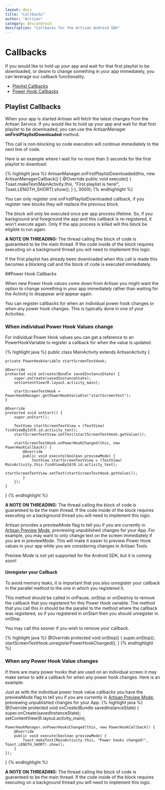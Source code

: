 ```yaml
---
layout: docs
title: "Callbacks"
author: "Artisan"
category: dev/android
description: "Callbacks for the Artisan Android SDK"
---
```


# Callbacks

If you would like to hold up your app and wait for that first playlist to be downloaded, or desire to change something in your app immediately, you can leverage our callback functionality.

<ul>
  <li><a href="#playlist">Playlist Callbacks</a></li>
  <li><a href="#power-hook">Power Hook Callbacks</a></li>
</ul>

<div id="playlist"></div>

## Playlist Callbacks

When your app is started Artisan will fetch the latest changes from the Artisan Service. If you would like to hold up your app and wait for that first playlist to be downloaded, you can use the ArtisanManager **onFirstPlaylistDownloaded** method.

This call is non-blocking so code execution will continue immediately to the next line of code.

Here is an example where I wait for no more than 3 seconds for the first playlist to download:

{% highlight java %}
ArtisanManager.onFirstPlaylistDownloaded(this, new ArtisanManagerCallback() {
  @Override
  public void execute() {
    Toast.makeText(MainActivity.this, "First playlist is here!", Toast.LENGTH_SHORT).show();
  }
}, 3000);
{% endhighlight %}

<p>You can only register one onFirstPlaylistDownloaded callback, if you register new blocks they will replace the previous block.</p>

<p>The block will only be executed once per app process lifetime. So, if you background and foreground the app and this callback is re-registered, it won't execute again. Only if the app process is killed will this block be eligible to run again.</p>

<div class="note note-hint">
  <p><strong>A NOTE ON THREADING:</strong> The thread calling the block of code is guaranteed to be the main thread.  If the code inside of the block requires executing on a background thread you will need to implement this logic.</p>
  <p>If the first playlist has already been downloaded when this call is made this becomes a blocking call and the block of code is executed immediately.</p>  
</div>

<div id="power-hook"></div>

##Power Hook Callbacks

When new Power Hook values come down from Artisan you might want the option to change something in your app immediately rather than waiting for the Activity to disappear and appear again.

You can register callbacks for when an individual power hook changes or when any power hook changes. This is typically done in one of your Activities.

### When individual Power Hook Values change

For individual Power Hook values you can get a reference to an PowerHookVariable to register a callback for when the value is updated.

{% highlight java %}
public class MainActivity extends ArtisanActivity {

	private PowerHookVariable startScreenTextHook;

	@Override
	protected void onCreate(Bundle savedInstanceState) {
		super.onCreate(savedInstanceState);
		setContentView(R.layout.activity_main);

		startScreenTextHook = PowerHookManager.getPowerHookVariable("startScreenText");
	}

	@Override
	protected void onStart() {
		super.onStart();

		TextView startScreenTextView = (TextView) findViewById(R.id.activity_text);
		startScreenTextView.setText(startScreenTextHook.getValue());

		startScreenTextHook.onPowerHookChanged(this, new PowerHookCallback() {
			@Override
			public void execute(boolean previewMode) {
				TextView startScreenTextView = (TextView) MainActivity.this.findViewById(R.id.activity_text);
				startScreenTextView.setText(startScreenTextHook.getValue());
			}
		});
	}
}
{% endhighlight %}

<div class="note note-hint">
  <p><strong>A NOTE ON THREADING:</strong> The thread calling the block of code is guaranteed to be the main thread.  If the code inside of the block requires executing on a background thread you will need to implement this logic.</p>
</div>

Artisan provides a previewMode flag to tell you if you are currently in <a href="/dev/android/power-hooks/#preview-mode">Artisan Preview Mode</a>, previewing unpublished changes for your App. For example, you may want to only change text on the screen immediately if you are in previewMode. This will make it easier to preview Power Hook values in your app while you are considering changes in Artisan Tools.

<div class="note note-important">
  <p>Preview Mode is not yet supported for the Android SDK, but it is coming soon!</p>
</div>

#### Unregister your Callback

To avoid memory leaks, it is important that you also unregister your callback in the parallel method to the one in which you registered it.

This method should be called in onPause, onStop or onDestroy to remove the callback that you registered for this Power Hook variable. The method that you call this in should be the parallel to the method where the callback was registered, so if you registered in onStart then you should unregister in onStop.

You may call this sooner if you wish to remove your callback.

{% highlight java %}
@Override
protected void onStop() {
	super.onStop();
	startScreenTextHook.unregisterPowerHookChanged();
}
{% endhighlight %}

### When any Power Hook Value changes

If there are many power hooks that are used on an individual screen it may make sense to add a callback for when any power hook changes. Here is an example:

Just as with the individual power hook value callbacks you have the previewMode flag to tell you if you are currently in <a href="#preview-mode">Artisan Preview Mode</a>, previewing unpublished changes for your App.
{% highlight java %}
@Override
protected void onCreate(Bundle savedInstanceState) {
	super.onCreate(savedInstanceState);
	setContentView(R.layout.activity_main);

	PowerHookManager.onPowerHooksChanged(this, new PowerHookCallback() {
		@Override
		public void execute(boolean previewMode) {
			Toast.makeText(MainActivity.this, "Power hooks changed!", Toast.LENGTH_SHORT).show();
		}
	});
}
{% endhighlight %}

<div class="note note-hint">
  <p><strong>A NOTE ON THREADING:</strong> The thread calling the block of code is guaranteed to be the main thread.  If the code inside of the block requires executing on a background thread you will need to implement this logic.</p>
</div>
